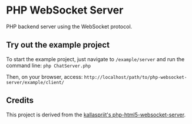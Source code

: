 # PHP WebSocket Server

PHP backend server using the WebSocket protocol.

## Try out the example project

To start the example project, just navigate to `/example/server` and run the command line: `php ChatServer.php`

Then, on your browser, access: `http://localhost/path/to/php-websocket-server/example/client/`

## Credits

This project is derived from the [kallaspriit's php-html5-websocket-server](https://github.com/kallaspriit/PHP-HTML5-WebSocket-Server).
